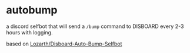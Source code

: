 # autobump
a discord selfbot that will send a `/bump` command to DISBOARD every 2-3 hours with logging.

based on [Lozarth/Disboard-Auto-Bump-Selfbot](https://github.com/Lozarth/Disboard-Auto-Bump-Selfbot)
